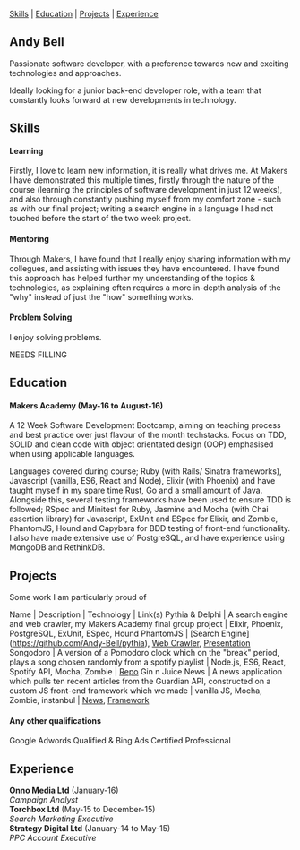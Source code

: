 [Skills](#Skills) | [Education](#Education) | [Projects](#Projects) | [Experience](#Experience)
## Andy Bell

Passionate software developer, with a preference towards new and exciting technologies and approaches.

Ideally looking for a junior back-end developer role, with a team that constantly looks forward at new developments in technology.


## <a name="skills">Skills</a>

#### Learning

Firstly, I love to learn new information, it is really what drives me. At Makers I have demonstrated this multiple times, firstly through the nature of the 
course (learning the principles of software development in just 12 weeks), and also through constantly pushing myself from my comfort zone - such as with our
final project; writing a search engine in a language I had not touched before the start of the two week project.

#### Mentoring

Through Makers, I have found that I really enjoy sharing information with my collegues, and assisting with issues they have encountered. I have found this
approach has helped further my understanding of the topics & technologies, as explaining often requires a more in-depth analysis of the "why" instead of just
the "how" something works.

#### Problem Solving

I enjoy solving problems.

NEEDS FILLING

## <a name="Education">Education</a>

#### Makers Academy (May-16 to August-16)

A 12 Week Software Development Bootcamp, aiming on teaching process and best practice over just flavour of the month techstacks. Focus on TDD, SOLID and clean code
with object orientated design (OOP) emphasised when using applicable languages.

Languages covered during course; Ruby (with Rails/ Sinatra frameworks), Javascript (vanilla, ES6, React and Node), Elixir (with Phoenix) and have taught myself in my
spare time Rust, Go and a small amount of Java. Alongside this, several testing frameworks have been used to ensure TDD is followed; RSpec and Minitest for Ruby, 
Jasmine and Mocha (with Chai assertion library) for Javascript, ExUnit and ESpec for Elixir, and Zombie, PhantomJS, Hound and Capybara for BDD testing of front-end functionality.
I also have made extensive use of PostgreSQL, and have experience using MongoDB and RethinkDB.

## <a name="Projects">Projects</a>

Some work I am particularly proud of

Name | Description | Technology | Link(s)
Pythia & Delphi | A search engine and web crawler, my Makers Academy final group project | Elixir, Phoenix, PostgreSQL, ExUnit, ESpec, Hound PhantomJS | [Search Engine] (https://github.com/Andy-Bell/pythia), [Web Crawler](https://github.com/Andy-Bell/delphi), [Presentation](https://docs.google.com/presentation/d/10LDF3dIhCKR54XAlErlkmO9t6Vwak3I8doAshWGfozQ/)
Songodoro | A version of a Pomodoro clock which on the "break" period, plays a song chosen randomly from a spotify playlist | Node.js, ES6, React, Spotify API, Mocha, Zombie | [Repo](https://github.com/Andy-Bell/songodoro)
Gin n Juice News | A news application which pulls ten recent articles from the Guardian API, constructed on a custom JS front-end framework which we made | vanilla JS, Mocha, Zombie, instanbul | [News](https://github.com/elena-vi/Gin-n-Juice-News/), [Framework](https://github.com/elena-vi/Gin-n-Juice)

#### Any other qualifications
Google Adwords Qualified & Bing Ads Certified Professional

## <a name="Experience">Experience</a>

**Onno Media Ltd** (January-16)    
*Campaign Analyst*  
**Torchbox Ltd** (May-15 to December-15)   
*Search Marketing Executive*  
**Strategy Digital Ltd** (January-14 to May-15)   
*PPC Account Executive*  
